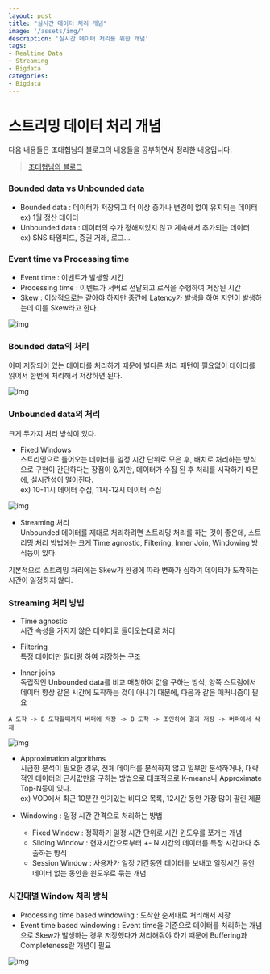 ```yaml
---
layout: post
title: "실시간 데이터 처리 개념"
image: '/assets/img/'
description: '실시간 데이터 처리를 위한 개념'
tags:
- Realtime Data
- Streaming
- Bigdata
categories:
- Bigdata
---
```



# 스트리밍 데이터 처리 개념
다음 내용들은 조대협님의 블로그의 내용들을 공부하면서 정리한 내용입니다.

> [조대협님의 블로그](http://bcho.tistory.com)

### Bounded data vs Unbounded data
- Bounded data : 데이터가 저장되고 더 이상 증가나 변경이 없이 유지되는 데이터  
ex) 1월 정산 데이터
- Unbounded data : 데이터의 수가 정해져있지 않고 계속해서 추가되는 데이터  
ex) SNS 타임피드, 증권 거래, 로그...

### Event time vs Processing time
- Event time : 이벤트가 발생할 시간
- Processing time : 이벤트가 서버로 전달되고 로직을 수행하여 저장된 시간
- Skew : 이상적으로는 같아야 하지만 중간에 Latency가 발생을 하여 지연이 발생하는데 이를 Skew라고 한다.

![img](https://cdn-images-1.medium.com/max/600/1*2ozJ8YtOOKRjxX3Ej9DArQ.png)

### Bounded data의 처리
이미 저장되어 있는 데이터를 처리하기 때문에 별다른 처리 패턴이 필요없이 데이터를 읽어서 한번에 처리해서 저장하면 된다.

![img](https://cdn-images-1.medium.com/max/600/1*d39Z_-tVkVioiNe0Zn_SFg.png)

### Unbounded data의 처리
크게 두가지 처리 방식이 있다.

- Fixed Windows  
스트리밍으로 들어오는 데이터를 일정 시간 단위로 모은 후, 배치로 처리하는 방식으로 구현이 간단하다는 장점이 있지만, 데이터가 수집 된 후 처리를 시작하기 때문에, 실시간성이 떨어진다.  
ex) 10-11시 데이터 수집, 11시-12시 데이터 수집

![img](https://cdn-images-1.medium.com/max/1200/1*7xyafF15E5AWSbg2Nerb8g.png)

- Streaming 처리  
Unbounded 데이터를 제대로 처리하려면 스트리밍 처리를 하는 것이 좋은데, 스트리밍 처리 방법에는 크게 Time agnostic, Filtering, Inner Join, Windowing 방식등이 있다.  

기본적으로 스트리밍 처리에는 Skew가 환경에 따라 변화가 심하여 데이터가 도착하는 시간이 일정하지 않다.


### Streaming 처리 방법
- Time agnostic  
시간 속성을 가지지 않은 데이터로 들어오는대로 처리

- Filtering  
특정 데이터만 필터링 하여 저장하는 구조


- Inner joins  
독립적인 Unbounded data를 비교 매칭하여 값을 구하는 방식, 양쪽 스트림에서 데이터 항상 같은 시간에 도착하는 것이 아니기 때문에, 다음과 같은 매커니즘이 필요

```
A 도착 -> B 도착할때까지 버퍼에 저장 -> B 도착 -> 조인하여 결과 저장 -> 버퍼에서 삭제
```

![img](https://cdn-images-1.medium.com/max/600/1*-jjGTYkw5WAW2F6Q8wM4UQ.png)

- Approximation algorithms  
시급한 분석이 필요한 경우, 전체 데이터를 분석하지 않고 일부만 분석하거나, 대략적인 데이터의 근사값만을 구하는 방법으로 대표적으로 K-means나 Approximate Top-N등이 있다.  
ex) VOD에서 최근 10분간 인기있는 비디오 목록, 12시간 동안 가장 많이 팔린 제품  


- Windowing : 일정 시간 간격으로 처리하는 방법
	- Fixed Window : 정확하기 일정 시간 단위로 시간 윈도우를 쪼개는 개념
	- Sliding Window : 현재시간으로부터 +- N 시간의 데이터를 특정 시간마다 추출하는 방식
	- Session Window : 사용자가 일정 기간동안 데이터를 보내고 일정시간 동안 데이터 없는 동안을 윈도우로 묶는 개념


### 시간대별 Window 처리 방식
- Processing time based windowing : 도착한 순서대로 처리해서 저장
- Event time based windowing : Event time을 기준으로 데이터를 처리하는 개념으로 Skew가 발생하는 경우 저장했다가 처리해줘야 하기 때문에 Buffering과 Completeness란 개념이 필요

![img](https://cdn-images-1.medium.com/max/400/1*RgjuniWDpJN8KQ29avCRiw.png)
